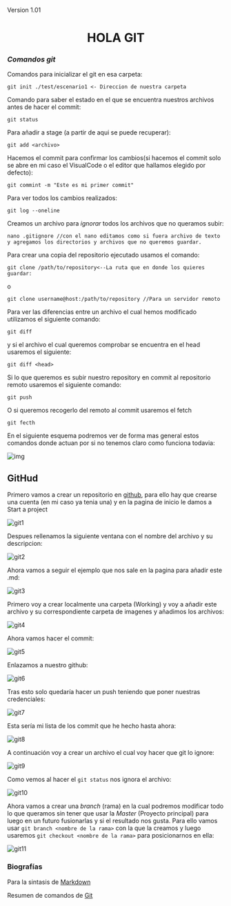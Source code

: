 




Version 1.01

<h1 align='center'> HOLA GIT </h1>

### *Comandos git*

Comandos para inicializar el git en esa carpeta:

    git init ./test/escenario1 <- Direccion de nuestra carpeta

Comando para saber el estado en el que se encuentra nuestros archivos antes de hacer el commit:

    git status

Para añadir a stage (a partir de aqui se puede recuperar):

    git add <archivo>
Hacemos el commit para confirmar los cambios(si hacemos el commit solo se abre en mi caso el VisualCode o el editor que hallamos elegido por defecto):

    git commint -m "Este es mi primer commit"

Para ver todos los cambios realizados:

    git log --oneline

Creamos un archivo para *ignorar* todos los archivos que no queramos subir:

	nano .gitignore //con el nano editamos como si fuera archivo de texto y agregamos los directorios y archivos que no queremos guardar. 


Para crear una copia del repositorio ejecutado usamos el comando:

	git clone /path/to/repository<--La ruta que en donde los quieres guardar:

o

    git clone username@host:/path/to/repository //Para un servidor remoto

Para ver las diferencias entre un archivo el cual hemos modificado utilizamos el siguiente comando:

    git diff 
y si el archivo el cual queremos comprobar se encuentra en el head usaremos el siguiente:

    git diff <head>

Si lo que queremos es subir nuestro repository en commit al repositorio remoto usaremos el siguiente comando:

    git push

O si queremos recogerlo del remoto al commit usaremos el fetch 

    git fecth

En el siguiente esquema podremos ver de forma mas general estos comandos donde actuan por si no tenemos claro como funciona todavia:

 
![img](http://blog.podrezo.com/wp-content/uploads/2014/09/git-operations.png)
## GitHud
Primero vamos a crear un repositorio en [github][linkg], para ello hay que crearse una cuenta (en mi caso ya tenia una) y en la pagina de inicio le damos a Start a project

[linkg]: https://github.com/

![git1](https://github.com/Kvedulfr/Kvedulfr/blob/master/Imagenes/git1.png)

Despues rellenamos la siguiente ventana con el nombre del archivo y su descripcion:

![git2](https://github.com/Kvedulfr/Kvedulfr/blob/master/Imagenes/git2.png)

Ahora vamos a seguir el ejemplo que nos sale en la pagina para añadir este .md:

![git3](https://github.com/Kvedulfr/Kvedulfr/blob/master/Imagenes/git3.png)

Primero voy a crear localmente una carpeta (Working) y voy a añadir este archivo y su correspondiente carpeta de imagenes y añadimos los archivos:

![git4](https://github.com/Kvedulfr/Kvedulfr/blob/master/Imagenes/git4.png)

Ahora vamos hacer el commit: 

![git5](https://github.com/Kvedulfr/Kvedulfr/blob/master/Imagenes/git5.png)

Enlazamos a nuestro github:

![git6](https://github.com/Kvedulfr/Kvedulfr/blob/master/Imagenes/git6.png)

Tras esto solo quedaría hacer un push teniendo que poner nuestras credenciales:

![git7](https://github.com/Kvedulfr/Kvedulfr/blob/master/Imagenes/git7.png)

Esta sería mi lista de los commit que he hecho hasta ahora:

![git8](https://github.com/Kvedulfr/Kvedulfr/blob/master/Imagenes/git8.png)

A continuación voy a crear un archivo el cual voy hacer que git lo ignore:

![git9](https://github.com/Kvedulfr/Kvedulfr/blob/master/Imagenes/git9.png)

Como vemos al hacer el ```git status``` nos ignora el archivo:

![git10](https://github.com/Kvedulfr/Kvedulfr/blob/master/Imagenes/git10.png)

Ahora vamos a crear una *branch* (rama) en la cual podremos modificar todo lo que queramos sin tener que usar la *Master* (Proyecto principal) para luego en un futuro fusionarlas y si el resultado nos gusta.
Para ello vamos usar ```git branch <nombre de la rama>``` con la que la creamos y luego usaremos ```git checkout <nombre de la rama>``` para posicionarnos en ella:

![git11](https://github.com/Kvedulfr/Kvedulfr/blob/master/Imagenes/git11.png)



### Biografías

Para la sintasis de [Markdown](https://markdown.es/sintaxis-markdown/)

Resumen de comandos de [Git](https://rogerdudler.github.io/git-guide/index.es.html)
